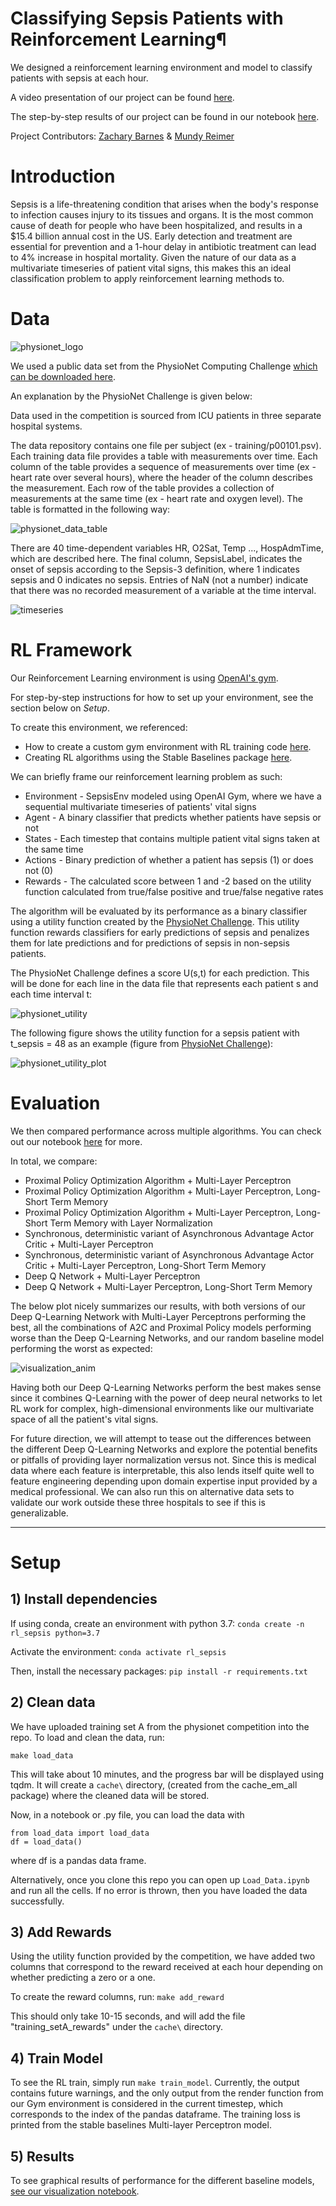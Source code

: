 # Classifying Sepsis Patients with Reinforcement Learning¶

We designed a reinforcement learning environment and model to classify patients with sepsis at each hour.

A video presentation of our project can be found [here]().

The step-by-step results of our project can be found in our notebook [here](https://github.com/zs-barnes/RL-Sepsis-Prediction/blob/master/Viz.ipynb).

Project Contributors: [Zachary Barnes](https://www.linkedin.com/in/zachary-barnes-usf) & [Mundy Reimer](https://www.linkedin.com/in/mundyreimer)

# Introduction

Sepsis is a life-threatening condition that arises when the body's response to infection causes injury to its tissues and organs. It is the most common cause of death for people who have been hospitalized, and results in a $15.4 billion annual cost in the US.  Early detection and treatment are essential for prevention and a 1-hour delay in antibiotic treatment can lead to 4% increase in hospital mortality.  Given the nature of our data as a multivariate timeseries of patient vital signs, this makes this an ideal classification problem to apply reinforcement learning methods to.

# Data

![physionet_logo](/images/physionet_logo.jpeg)

We used a public data set from the PhysioNet Computing Challenge [which can be downloaded here](https://physionet.org/content/challenge-2019/1.0.0/).

An explanation by the PhysioNet Challenge is given below:

Data used in the competition is sourced from ICU patients in three separate hospital systems.  

The data repository contains one file per subject (ex - training/p00101.psv).  Each training data file provides a table with measurements over time. Each column of the table provides a sequence of measurements over time (ex - heart rate over several hours), where the header of the column describes the measurement. Each row of the table provides a collection of measurements at the same time (ex - heart rate and oxygen level). The table is formatted in the following way:

![physionet_data_table](/images/physionet_data_table.png)

There are 40 time-dependent variables HR, O2Sat, Temp ..., HospAdmTime, which are described here. The final column, SepsisLabel, indicates the onset of sepsis according to the Sepsis-3 definition, where 1 indicates sepsis and 0 indicates no sepsis. Entries of NaN (not a number) indicate that there was no recorded measurement of a variable at the time interval.

![timeseries](/images/multivariate_timeseries.png)

# RL Framework

Our Reinforcement Learning environment is using [OpenAI's gym](https://github.com/openai/gym).

For step-by-step instructions for how to set up your environment, see the section below on *Setup*.

To create this environment, we referenced:
* How to create a custom gym environment with RL training code [here](https://towardsdatascience.com/creating-a-custom-openai-gym-environment-for-stock-trading-be532be3910e).
* Creating RL algorithms using the Stable Baselines package [here](https://github.com/hill-a/stable-baselines).

We can briefly frame our reinforcement learning problem as such:
* Environment - SepsisEnv modeled using OpenAI Gym, where we have a sequential multivariate timeseries of patients' vital signs
* Agent - A binary classifier that predicts whether patients have sepsis or not
* States - Each timestep that contains multiple patient vital signs taken at the same time
* Actions - Binary prediction of whether a patient has sepsis (1) or does not (0)
* Rewards - The calculated score between 1 and -2 based on the utility function calculated from true/false positive and true/false negative rates

The algorithm will be evaluated by its performance as a binary classifier using a utility function created by the [PhysioNet Challenge](https://physionet.org/content/challenge-2019/1.0.0/). This utility function rewards classifiers for early predictions of sepsis and penalizes them for late predictions and for predictions of sepsis in non-sepsis patients.

The PhysioNet Challenge defines a score U(s,t) for each prediction.  This will be done for each line in the data file that represents each patient s and each time interval t:

![physionet_utility](/images/physionet_utility.png)

The following figure shows the utility function for a sepsis patient with t_sepsis = 48 as an example (figure from [PhysioNet Challenge](https://physionet.org/content/challenge-2019/1.0.0/)):

![physionet_utility_plot](/images/physionet_utility_plot.png)

# Evaluation

We then compared performance across multiple algorithms.  You can check out our notebook [here](https://github.com/zs-barnes/RL-Sepsis-Prediction/blob/master/Viz.ipynb) for more.

In total, we compare:
* Proximal Policy Optimization Algorithm + Multi-Layer Perceptron
* Proximal Policy Optimization Algorithm + Multi-Layer Perceptron, Long-Short Term Memory
* Proximal Policy Optimization Algorithm + Multi-Layer Perceptron, Long-Short Term Memory with Layer Normalization
* Synchronous, deterministic variant of Asynchronous Advantage Actor Critic + Multi-Layer Perceptron
* Synchronous, deterministic variant of Asynchronous Advantage Actor Critic + Multi-Layer Perceptron, Long-Short Term Memory
* Deep Q Network + Multi-Layer Perceptron
* Deep Q Network + Multi-Layer Perceptron, Long-Short Term Memory

The below plot nicely summarizes our results, with both versions of our Deep Q-Learning Network with Multi-Layer Perceptrons performing the best, all the combinations of A2C and Proximal Policy models performing worse than the Deep Q-Learning Networks, and our random baseline model performing the worst as expected:

![visualization_anim](/images/visualization_anim.svg)

Having both our Deep Q-Learning Networks perform the best makes sense since it combines Q-Learning with the power of deep neural networks to let RL work for complex, high-dimensional environments like our multivariate space of all the patient's vital signs.

For future direction, we will attempt to tease out the differences between the different Deep Q-Learning Networks and explore the potential benefits or pitfalls of providing layer normalization versus not. Since this is medical data where each feature is interpretable, this also lends itself quite well to feature engineering depending upon domain expertise input provided by a medical professional. We can also run this on alternative data sets to validate our work outside these three hospitals to see if this is generalizable.

-----

# Setup

## 1) Install dependencies
If using conda, create an environment with python 3.7:
`conda create -n rl_sepsis python=3.7`

Activate the environment:
`conda activate rl_sepsis`

Then, install the necessary packages:
`pip install -r requirements.txt`

## 2) Clean data
We have uploaded training set A from the physionet competition into the repo.
To load and clean the data, run:

`make load_data`

This will take about 10 minutes, and the progress bar will be displayed using tqdm. It will create 
a `cache\` directory, (created from the cache_em_all package) where the cleaned data will be stored.

Now, in a notebook or .py file, you can load the data with  

```
from load_data import load_data
df = load_data()
```

where df is a pandas data frame. 

Alternatively, once you clone this repo you can open up `Load_Data.ipynb` and run all the cells.  If no error is thrown, then you have loaded the data successfully.


## 3) Add Rewards
Using the utility function provided by the competition, 
we have added two columns that correspond to the reward
received at each hour depending on whether predicting a zero or a one.

To create the reward columns, run:
`make add_reward`

This should only take 10-15 seconds, and will add the file "training_setA_rewards" under the `cache\`
directory.

## 4) Train Model
To see the RL train, simply run
`make train_model`.
Currently, the output contains future warnings, and the only output from the render function from our Gym environment is considered in the current timestep, which corresponds to the index of the pandas dataframe. The training loss is printed from the stable baselines Multi-layer Perceptron model.

## 5) Results
To see graphical results of performance for the different baseline models, [see our visualization notebook](https://github.com/zs-barnes/RL-Sepsis-Prediction/blob/master/Viz.ipynb).  

